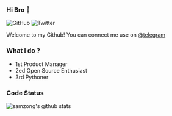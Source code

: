 ### Hi Bro 👋

![GitHub](https://img.shields.io/github/followers/samzong?label=GitHub&logo=Github&style=flat-square)
![Twitter](https://img.shields.io/twitter/follow/samzong?label=Follow&style=plastic&logo=appveyor)

Welcome to my Github! You can connect me use on [@telegram](https://t.me/samzong)

### What I do ?

- 1st Product Manager
- 2ed Open Source Enthusiast
- 3rd Pythoner

### Code Status

![samzong's github stats](https://github-readme-stats.vercel.app/api?username=samzong&show_icons=true&theme=dracula)
